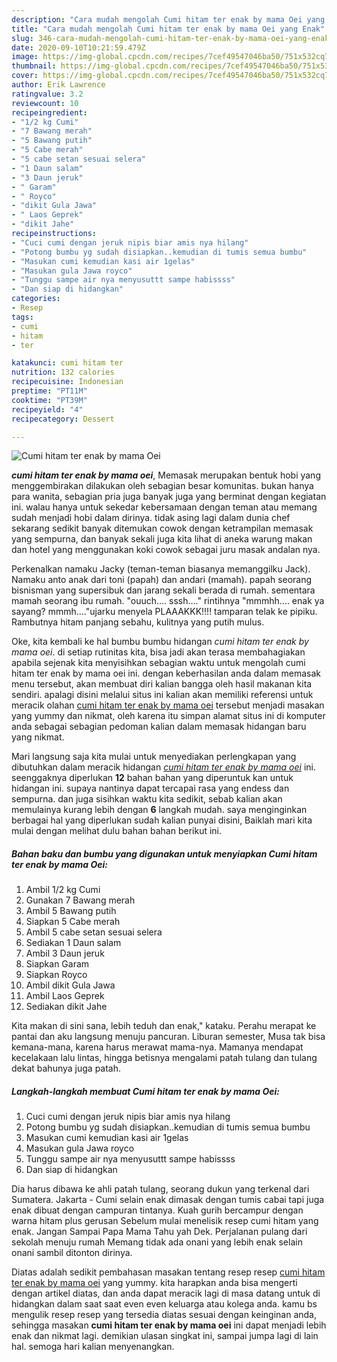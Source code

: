 ```yaml
---
description: "Cara mudah mengolah Cumi hitam ter enak by mama Oei yang Enak"
title: "Cara mudah mengolah Cumi hitam ter enak by mama Oei yang Enak"
slug: 346-cara-mudah-mengolah-cumi-hitam-ter-enak-by-mama-oei-yang-enak
date: 2020-09-10T10:21:59.479Z
image: https://img-global.cpcdn.com/recipes/7cef49547046ba50/751x532cq70/cumi-hitam-ter-enak-by-mama-oei-foto-resep-utama.jpg
thumbnail: https://img-global.cpcdn.com/recipes/7cef49547046ba50/751x532cq70/cumi-hitam-ter-enak-by-mama-oei-foto-resep-utama.jpg
cover: https://img-global.cpcdn.com/recipes/7cef49547046ba50/751x532cq70/cumi-hitam-ter-enak-by-mama-oei-foto-resep-utama.jpg
author: Erik Lawrence
ratingvalue: 3.2
reviewcount: 10
recipeingredient:
- "1/2 kg Cumi"
- "7 Bawang merah"
- "5 Bawang putih"
- "5 Cabe merah"
- "5 cabe setan sesuai selera"
- "1 Daun salam"
- "3 Daun jeruk"
- " Garam"
- " Royco"
- "dikit Gula Jawa"
- " Laos Geprek"
- "dikit Jahe"
recipeinstructions:
- "Cuci cumi dengan jeruk nipis biar amis nya hilang"
- "Potong bumbu yg sudah disiapkan..kemudian di tumis semua bumbu"
- "Masukan cumi kemudian kasi air 1gelas"
- "Masukan gula Jawa royco"
- "Tunggu sampe air nya menyusuttt sampe habissss"
- "Dan siap di hidangkan"
categories:
- Resep
tags:
- cumi
- hitam
- ter

katakunci: cumi hitam ter 
nutrition: 132 calories
recipecuisine: Indonesian
preptime: "PT11M"
cooktime: "PT39M"
recipeyield: "4"
recipecategory: Dessert

---
```



![Cumi hitam ter enak by mama Oei](https://img-global.cpcdn.com/recipes/7cef49547046ba50/751x532cq70/cumi-hitam-ter-enak-by-mama-oei-foto-resep-utama.jpg)

<b><i>cumi hitam ter enak by mama oei</i></b>, Memasak merupakan bentuk hobi yang menggembirakan dilakukan oleh sebagian besar komunitas. bukan hanya para wanita, sebagian pria juga banyak juga yang berminat dengan kegiatan ini. walau hanya untuk sekedar kebersamaan dengan teman atau memang sudah menjadi hobi dalam dirinya. tidak asing lagi dalam dunia chef sekarang sedikit banyak ditemukan cowok dengan ketrampilan memasak yang sempurna, dan banyak sekali juga kita lihat di aneka warung makan dan hotel yang menggunakan koki cowok sebagai juru masak andalan nya.

Perkenalkan namaku Jacky (teman-teman biasanya memanggilku Jack). Namaku anto anak dari toni (papah) dan andari (mamah). papah seorang bisnisman yang supersibuk dan jarang sekali berada di rumah. sementara mamah seorang ibu rumah. &#34;ouuch…. sssh….&#34; rintihnya &#34;mmmhh…. enak ya sayang? mmmh….&#34;ujarku menyela PLAAAKKK!!!! tamparan telak ke pipiku. Rambutnya hitam panjang sebahu, kulitnya yang putih mulus.

Oke, kita kembali ke hal bumbu bumbu hidangan <i>cumi hitam ter enak by mama oei</i>. di setiap rutinitas kita, bisa jadi akan terasa membahagiakan apabila sejenak kita menyisihkan sebagian waktu untuk mengolah cumi hitam ter enak by mama oei ini. dengan keberhasilan anda dalam memasak menu tersebut, akan membuat diri kalian bangga oleh hasil makanan kita sendiri. apalagi disini melalui situs ini kalian akan memiliki referensi untuk meracik olahan <u>cumi hitam ter enak by mama oei</u> tersebut menjadi masakan yang yummy dan nikmat, oleh karena itu simpan alamat situs ini di komputer anda sebagai sebagian pedoman kalian dalam memasak hidangan baru yang nikmat.


Mari langsung saja kita mulai untuk menyediakan perlengkapan yang dibutuhkan dalam meracik hidangan <u><i>cumi hitam ter enak by mama oei</i></u> ini. seenggaknya diperlukan <b>12</b> bahan bahan yang diperuntuk kan untuk hidangan ini. supaya nantinya dapat tercapai rasa yang endess dan sempurna. dan juga sisihkan waktu kita sedikit, sebab kalian akan memulainya kurang lebih dengan <b>6</b> langkah mudah. saya menginginkan berbagai hal yang diperlukan sudah kalian punyai disini, Baiklah mari kita mulai dengan melihat dulu bahan bahan berikut ini.

<!--inarticleads1-->

##### Bahan baku dan bumbu yang digunakan untuk menyiapkan Cumi hitam ter enak by mama Oei:

1. Ambil 1/2 kg Cumi
1. Gunakan 7 Bawang merah
1. Ambil 5 Bawang putih
1. Siapkan 5 Cabe merah
1. Ambil 5 cabe setan sesuai selera
1. Sediakan 1 Daun salam
1. Ambil 3 Daun jeruk
1. Siapkan  Garam
1. Siapkan  Royco
1. Ambil dikit Gula Jawa
1. Ambil  Laos Geprek
1. Sediakan dikit Jahe


Kita makan di sini sana, lebih teduh dan enak,&#34; kataku. Perahu merapat ke pantai dan aku langsung menuju pancuran. Liburan semester, Musa tak bisa kemana-mana, karena harus merawat mama-nya. Mamanya mendapat kecelakaan lalu lintas, hingga betisnya mengalami patah tulang dan tulang dekat bahunya juga patah. 

<!--inarticleads2-->

##### Langkah-langkah membuat Cumi hitam ter enak by mama Oei:

1. Cuci cumi dengan jeruk nipis biar amis nya hilang
1. Potong bumbu yg sudah disiapkan..kemudian di tumis semua bumbu
1. Masukan cumi kemudian kasi air 1gelas
1. Masukan gula Jawa royco
1. Tunggu sampe air nya menyusuttt sampe habissss
1. Dan siap di hidangkan


Dia harus dibawa ke ahli patah tulang, seorang dukun yang terkenal dari Sumatera. Jakarta - Cumi selain enak dimasak dengan tumis cabai tapi juga enak dibuat dengan campuran tintanya. Kuah gurih bercampur dengan warna hitam plus gerusan Sebelum mulai menelisik resep cumi hitam yang enak. Jangan Sampai Papa Mama Tahu yah Dek. Perjalanan pulang dari sekolah menuju rumah Memang tidak ada onani yang lebih enak selain onani sambil ditonton dirinya. 

Diatas adalah sedikit pembahasan masakan tentang resep resep <u>cumi hitam ter enak by mama oei</u> yang yummy. kita harapkan anda bisa mengerti dengan artikel diatas, dan anda dapat meracik lagi di masa datang untuk di hidangkan dalam saat saat even even keluarga atau kolega anda. kamu bs mengulik resep resep yang tersedia diatas sesuai dengan keinginan anda, sehingga masakan <b>cumi hitam ter enak by mama oei</b> ini dapat menjadi lebih enak dan nikmat lagi. demikian ulasan singkat ini, sampai jumpa lagi di lain hal. semoga hari kalian menyenangkan.
